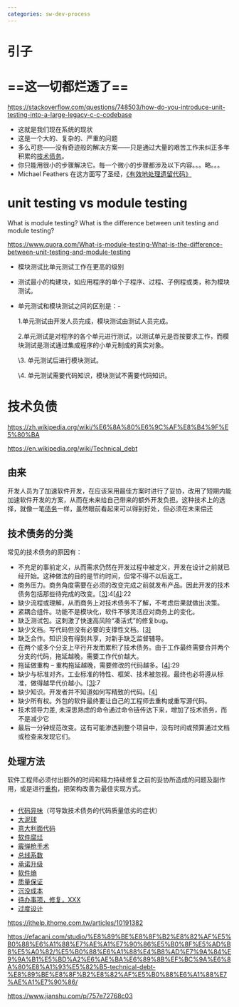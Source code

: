 ```yaml
---
categories: sw-dev-process
---
```



# 引子

# ==这一切都烂透了==



https://stackoverflow.com/questions/748503/how-do-you-introduce-unit-testing-into-a-large-legacy-c-c-codebase

- 这就是我们现在系统的现状
- 这是一个大的、复杂的、严重的问题
- 多么可悲——没有奇迹般的解决方案——只是通过大量的艰苦工作来纠正多年积累的[技术债务](https://stackoverflow.com/questions/55421/do-you-actively-manage-technical-debt)。
- 你只能用很小的步骤解决它。每一个微小的步骤都涉及以下内容。。。略。。。
- Michael Feathers 在这方面写了圣经，[《有效地处理遗留代码》](https://rads.stackoverflow.com/amzn/click/com/0131177052)



# unit testing vs module testing

What is module testing? What is the difference between unit testing and module testing?

https://www.quora.com/What-is-module-testing-What-is-the-difference-between-unit-testing-and-module-testing

- 模块测试比单元测试工作在更高的级别

- 测试最小的构建块，如应用程序的单个子程序、过程、子例程或类，称为模块测试。

- 单元测试和模块测试之间的区别是：-

  1.单元测试由开发人员完成，模块测试由测试人员完成。

  2.单元测试是对程序的各个单元进行测试，以测试单元是否按要求工作，而模块测试是测试通过集成程序的小单元制成的真实对象。

  \3. 单元测试后进行模块测试。

  \4. 单元测试需要代码知识，模块测试不需要代码知识。

# 技术负债

https://zh.wikipedia.org/wiki/%E6%8A%80%E6%9C%AF%E8%B4%9F%E5%80%BA

https://en.wikipedia.org/wiki/Technical_debt

## 由来

开发人员为了加速软件开发，在应该采用最佳方案时进行了妥协，改用了短期内能加速软件开发的方案，从而在未来给自己带来的额外开发负担。这种技术上的选择，就像一笔[债务](https://zh.wikipedia.org/wiki/债务)一样，虽然眼前看起来可以得到好处，但必须在未来偿还

## 技术债务的分类

常见的技术债务的原因有：

- 不充足的事前定义，从而需求仍然在开发过程中被定义，开发在设计之前就已经开始。这种做法的目的是节约时间，但常不得不以后返工。
- 商务压力。商务角度需要在必须的改变完成之前就发布产品。因此开发的技术债务包括那些待完成的改变。[[3\]](https://zh.wikipedia.org/wiki/技术负债#cite_note-SuryanarayanaSamarthyam2014-3):4[[4\]](https://zh.wikipedia.org/wiki/技术负债#cite_note-Sterling2010-4):22
- 缺少流程或理解，从而商务上对技术债务不了解，不考虑后果就做出决策。
- 紧耦合组件。功能不是模块化，软件不够灵活应对商务上的变化。
- 缺乏测试包。这刺激了快速高风险“凑活式”的修复bug。
- 缺少文档。写代码但没有必要的支撑性文档。[[3\]](https://zh.wikipedia.org/wiki/技术负债#cite_note-SuryanarayanaSamarthyam2014-3)
- 缺乏合作。知识没有得到共享，对新手缺乏监督辅导。
- 在两个或多个分支上平行开发而累积了技术债务。由于工作最终需要合并两个分支的代码，拖延越晚，需要工作代价越大。
- 拖延做重构 – 重构拖延越晚，需要修改的代码越多。[[4\]](https://zh.wikipedia.org/wiki/技术负债#cite_note-Sterling2010-4):29
- 缺少与标准对齐。工业标准的特性、框架、技术被忽视。最终也必将遵从标准，做得越早代价越小。[[3\]](https://zh.wikipedia.org/wiki/技术负债#cite_note-SuryanarayanaSamarthyam2014-3):7
- 缺少知识。开发者并不知道如何写精致的代码。[[4\]](https://zh.wikipedia.org/wiki/技术负债#cite_note-Sterling2010-4)
- 缺少所有权。外包的软件最终要让自己的工程师去重构或重写源代码。
- 技术领导力差, 未深思熟虑的命令通过命令链传达下来，增加了技术债务，而不是减少它
- 最后一分钟规范改变。这有可能渗透到整个项目中，没有时间或预算通过文档或检查来发现它们。

## 处理方法

软件工程师必须付出额外的时间和精力持续修复之前的妥协所造成的问题及副作用，或是进行[重构](https://zh.wikipedia.org/wiki/代码重构)，把架构改善为最佳实现方式。



## 

- [代码异味](https://en.wikipedia.org/wiki/Code_smell)（可导致技术债务的代码质量低劣的症状）
- [大泥球](https://en.wikipedia.org/wiki/Big_ball_of_mud)
- [意大利面代码](https://en.wikipedia.org/wiki/Spaghetti_code)
- [软件腐烂](https://en.wikipedia.org/wiki/Software_rot)
- [霰弹枪手术](https://en.wikipedia.org/wiki/Shotgun_surgery)
- [总线系数](https://en.wikipedia.org/wiki/Bus_factor)
- [承诺升级](https://en.wikipedia.org/wiki/Escalation_of_commitment)
- [软件熵](https://en.wikipedia.org/wiki/Software_entropy)
- [质量保证](https://en.wikipedia.org/wiki/SQALE)
- [沉没成本](https://en.wikipedia.org/wiki/Sunk_cost)
- [待办事项，修复，XXX](https://en.wikipedia.org/wiki/Comment_(computer_programming)#Tags)
- [过度设计](https://en.wikipedia.org/wiki/Overengineering)



https://ithelp.ithome.com.tw/articles/10191382

https://efacani.com/studio/%E8%89%BE%E8%8F%B2%E8%82%AF%E5%B0%88%E6%A1%88%E7%AE%A1%E7%90%86%E5%B0%8F%E5%AD%B8%E5%A0%82/%E5%B0%88%E6%A1%88%E4%B8%AD%E7%9A%84%E9%9A%B1%E5%BD%A2%E6%AE%BA%E6%89%8B%EF%BC%9A%E6%8A%80%E8%A1%93%E5%82%B5-technical-debt-%E8%89%BE%E8%8F%B2%E8%82%AF%E5%B0%88%E6%A1%88%E7%AE%A1%E7%90%86/

https://www.jianshu.com/p/757e72768c03

